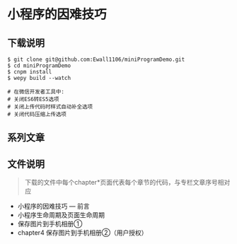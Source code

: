 # 小程序的因难技巧

## 下载说明
```
$ git clone git@github.com:Ewall1106/miniProgramDemo.git
$ cd miniProgramDemo
$ cnpm install
$ wepy build --watch

# 在微信开发者工具中:
# 关闭ES6转ES5选项
# 关闭上传代码时样式自动补全选项
# 关闭代码压缩上传选项
```

## 系列文章

## 文件说明
> 下载的文件中每个chapter*页面代表每个章节的代码，与专栏文章序号相对应

- 小程序的因难技巧 — 前言
- 小程序生命周期及页面生命周期
- 保存图片到手机相册①
- chapter4 保存图片到手机相册②（用户授权）
